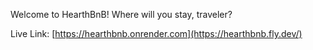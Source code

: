 Welcome to HearthBnB! Where will you stay, traveler?

Live Link: [https://hearthbnb.onrender.com](https://hearthbnb.fly.dev/)
